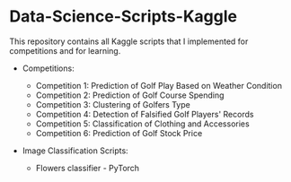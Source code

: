 # Data-Science-Scripts-Kaggle

This repository contains all Kaggle scripts that I implemented for competitions and for learning.

* Competitions:
   * Competition 1: Prediction of Golf Play Based on Weather Condition
   * Competition 2: Prediction of Golf Course Spending
   * Competition 3: Clustering of Golfers Type
   * Competition 4: Detection of Falsified Golf Players' Records
   * Competition 5: Classification of Clothing and Accessories
   * Competition 6: Prediction of Golf Stock Price

* Image Classification Scripts:
   * Flowers classifier - PyTorch
